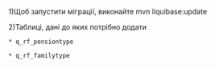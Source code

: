 1)Щоб запустити міграції, виконайте
	mvn liquibase:update

2)Таблиці, дані до яких потрібно додати
	
	* q_rf_pensiontype
	
	* q_rf_familytype